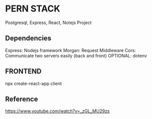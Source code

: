 # PERN STACK
Postgresql, Express, React, Notejs Project

## Dependencies
Express: Nodejs framework
Morgan: Request Middleware
Cors: Communicate two servers easily (back and front)
OPTIONAL: dotenv

## FRONTEND
npx create-react-app client

## Reference
https://www.youtube.com/watch?v=_zGL_MU29zs